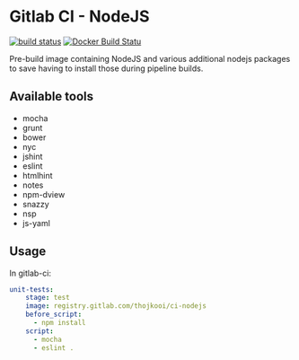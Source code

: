 # Gitlab CI - NodeJS

[![build status](https://gitlab.com/thojkooi/ci-nodejs/badges/master/build.svg)](https://gitlab.com/thojkooi/ci-nodejs/commits/master) [![Docker Build Statu](https://img.shields.io/docker/build/thojkooi/ci-nodejs.svg)](https://hub.docker.com/r/thojkooi/ci-nodejs/)

Pre-build image containing NodeJS and various additional nodejs packages to save having to install those during pipeline builds.

## Available tools

- mocha
- grunt
- bower
- nyc
- jshint
- eslint
- htmlhint
- notes
- npm-dview
- snazzy
- nsp
- js-yaml

## Usage

In gitlab-ci:

```yaml
unit-tests:
    stage: test
    image: registry.gitlab.com/thojkooi/ci-nodejs
    before_script:
      - npm install
    script:
      - mocha
      - eslint .
```
